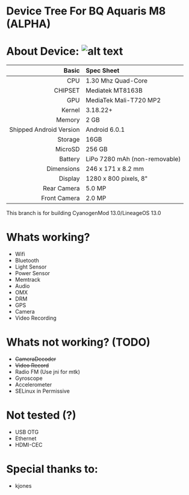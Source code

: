 Device Tree For BQ Aquaris M8 (ALPHA)
=================================================
About Device:
![alt text](http://i1.wp.com/www.blogtecnologia.es/wp-content/uploads/2017/02/bq.jpg)
=====================================
Basic   | Spec Sheet
-------:|:-------------------------
CPU     | 1.30 Mhz Quad-Core 
CHIPSET | Mediatek MT8163B
GPU     | MediaTek Mali-T720 MP2
Kernel  | 3.18.22+
Memory  | 2 GB
Shipped Android Version | Android 6.0.1
Storage | 16GB
MicroSD | 256 GB
Battery | LiPo 7280 mAh (non-removable)
Dimensions | 246 x 171 x 8.2 mm
Display | 1280 x 800 pixels, 8"
Rear Camera  | 5.0 MP
Front Camera | 2.0 MP

This branch is for building CyanogenMod 13.0/LineageOS 13.0

Whats working?
=================================================
* Wifi
* Bluetooth
* Light Sensor
* Power Sensor
* Memtrack
* Audio
* OMX
* DRM
* GPS
* Camera
* Video Recording

Whats not working? (TODO)
=================================================
* ~~CameraDecoder~~
* ~~Video Record~~
* Radio FM (Use jni for mtk)
* Gyroscope
* Accelerometer
* SELinux in Permissive

Not tested (?)
=================================================
* USB OTG
* Ethernet
* HDMI-CEC

Special thanks to:
=================================================
* kjones
